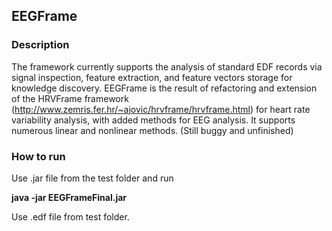 ## EEGFrame

### Description
The framework currently supports the analysis of standard EDF records via signal inspection, feature extraction, and feature vectors storage for knowledge discovery.
EEGFrame is the result of refactoring and extension of the HRVFrame framework (http://www.zemris.fer.hr/~ajovic/hrvframe/hrvframe.html) for heart rate variability analysis, with added methods for EEG analysis. 
It supports numerous linear and nonlinear methods.
(Still buggy and unfinished)

### How to run
Use .jar file from the test folder and run 

**java -jar EEGFrameFinal.jar**
 	
Use .edf file from test folder.